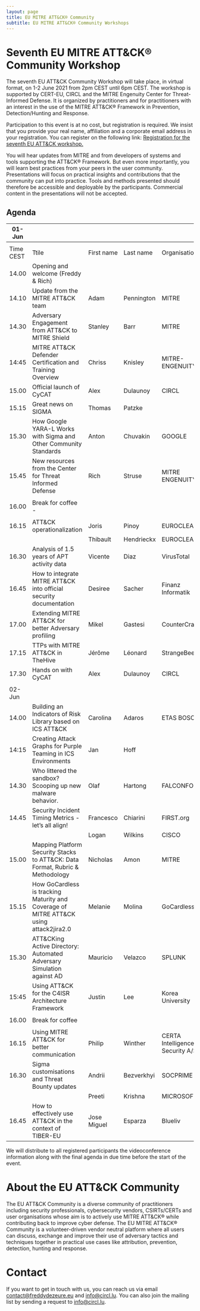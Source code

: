 ```yaml
---
layout: page
title: EU MITRE ATT&CK® Community
subtitle: EU MITRE ATT&CK® Community Workshops
---
```


# Seventh EU MITRE ATT&CK® Community Workshop

The seventh EU ATT&CK Community Workshop will take place, in virtual format, on 1-2 June 2021 from 2pm CEST until 6pm CEST. The workshop is supported by CERT-EU, CIRCL and the MITRE Engenuity Center for Threat-Informed Defense. It is organized by practitioners and for practitioners with an interest in the use of the MITRE ATT&CK® Framework in Prevention, Detection/Hunting and Response. 

Participation to this event is at no cost, but registration is required. We insist that you provide your real name, affiliation and a corporate email address in your registration. You can register on the following link:
<a href="https://scic.ec.europa.eu/ew/register/dgscic/EU_MITRE_ATTACK_01_01_June_2021_virtual/e/lk/g/23630/k/"> Registration for the seventh EU ATT&CK workshop.</a>

You will hear updates from MITRE and from developers of systems and tools supporting the ATT&CK® Framework. But even more importantly, you will learn best practices from your peers in the user community. Presentations will focus on practical insights and contributions that the community can put into practice. Tools and methods presented should therefore be accessible and deployable by the participants. Commercial content in the presentations will not be accepted. 

## Agenda

| 01-Jun   |                                                                                       |             |            |                                   |
|----------|---------------------------------------------------------------------------------------|-------------|------------|-----------------------------------|
|          |                                                                                       |             |            |                                   |
| Time CEST| Ttile                                                                                 | First name  | Last name  | Organisation                      |
| 14.00    | Opening and welcome (Freddy & Rich)                                                   |             |            |                                   |
| 14.10    | Update from the MITRE ATT&CK team                                                     | Adam        | Pennington | MITRE                             |
| 14.30    | Adversary Engagement from ATT&CK to MITRE Shield                                      | Stanley     | Barr       | MITRE                             |
| 14:45    | MITRE ATT&CK Defender Certification and Training Overview                             | Chriss      | Knisley    | MITRE-ENGENUITY                   |
| 15.00    | Official launch of CyCAT                                                              | Alex        | Dulaunoy   | CIRCL                             |
| 15.15    | Great news on SIGMA                                                                   | Thomas      | Patzke     |                                   |
| 15.30    | How Google YARA-L Works with Sigma and Other Community Standards                      | Anton       | Chuvakin   | GOOGLE                            |
| 15.45    | New resources from the Center for Threat Informed Defense                             | Rich        | Struse     | MITRE ENGENUITY                   |
|          |                                                                                       |             |            |                                   |
| 16.00    | Break for coffee -                                                                    |             |            |                                   |
|          |                                                                                       |             |            |                                   |
| 16.15    | ATT&CK operationalization                                                             | Joris       | Pinoy      | EUROCLEAR                         |
|          |                                                                                       | Thibault    | Hendrieckx | EUROCLEAR                         |
| 16.30    | Analysis of 1.5 years of APT activity data                                            | Vicente     | Diaz       | VirusTotal                        |
| 16.45    | How to integrate MITRE ATT&CK into official security documentation                    | Desiree     | Sacher     | Finanz Informatik                 |
| 17.00    | Extending MITRE ATT&CK for better Adversary profiling                                 | Mikel       | Gastesi    | CounterCraft                      |
| 17.15    | TTPs with MITRE ATT&CK in TheHive                                                     | Jérôme      | Léonard    | StrangeBee                        |
| 17.30    | Hands on with CyCAT                                                                   | Alex        | Dulaunoy   | CIRCL                             |
|          |                                                                                       |             |            |                                   |
| 02-Jun   |                                                                                       |             |            |                                   |
| 14.00    | Building an Indicators of Risk Library based on ICS ATT&CK                            | Carolina    | Adaros     | ETAS BOSCH                        |
| 14:15    | Creating Attack Graphs for Purple Teaming in ICS Environments                         | Jan         | Hoff       |                                   |
| 14.30    | Who littered the sandbox? Scooping up new malware behavior.                           | Olaf        | Hartong    | FALCONFORCE                       |
| 14.45    | Security Incident Timing Metrics - let’s all align!                                   | Francesco   | Chiarini   | FIRST.org                         |
|          |                                                                                       | Logan       | Wilkins    | CISCO                             |
| 15.00    | Mapping Platform Security Stacks to ATT&CK: Data Format, Rubric & Methodology         | Nicholas    | Amon       | MITRE                             |
| 15.15    | How GoCardless is tracking Maturity and Coverage of MITRE ATT&CK using attack2jira2.0 | Melanie     | Molina     | GoCardless                        |
| 15.30    | ATT&CKing Active Directory: Automated Adversary Simulation against AD                 | Mauricio    | Velazco    | SPLUNK                            |
| 15:45    | Using ATT&CK for the C4ISR Architecture Framework                                     | Justin      | Lee        | Korea University                  |
|          |                                                                                       |             |            |                                   |
| 16.00    | Break for coffee                                                                      |             |            |                                   |
|          |                                                                                       |             |            |                                   |
| 16.15    | Using MITRE ATT&CK for better communication                                           | Philip      | Winther    | CERTA Intelligence & Security A/S |
| 16.30    | Sigma customisations and Threat Bounty updates                                        | Andrii      | Bezverkhyi | SOCPRIME                          |
|          |                                                                                       | Preeti      | Krishna    | MICROSOFT                         |
| 16.45    | How to effectively use ATT&CK in the context of TIBER-EU                              | Jose Miguel | Esparza    | Blueliv                           |

We will distribute to all registered participants the videoconference information along with the final agenda in due time before the start of the event.

# About the EU ATT&CK Community

The EU ATT&CK Community is a diverse community of practitioners including security professionals, cybersecurity vendors, CSIRTs/CERTs and user organisations whose aim is to actively use MITRE ATT&CK® while contributing back to improve cyber defense. The EU MITRE ATT&CK® Community is a volunteer-driven vendor neutral platform where all users can discuss, exchange and improve their use of adversary tactics and techniques together in practical use cases like attribution, prevention, detection, hunting and response.

# Contact

If you want to get in touch with us, you can reach us via email contact@freddydezeure.eu and info@circl.lu. You can also join the mailing list by sending a request to info@circl.lu.
